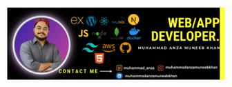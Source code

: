 ![Design and Development](https://raw.githubusercontent.com/muhammadanzamuneebkhan/muhammadanzamuneebkhan/master/githubbanner.jpg)
